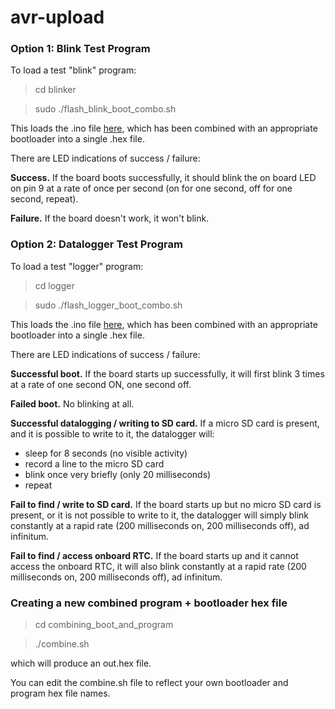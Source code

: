 # avr-upload

### Option 1: Blink Test Program

To load a test "blink" program:

> cd blinker

> sudo ./flash_blink_boot_combo.sh

This loads the .ino file [here](https://gist.github.com/dwblair/aa7a5787d788cf92f3b6), which has been combined with an appropriate bootloader into a single .hex file.

There are LED indications of success / failure:

**Success.** If the board boots successfully, it should blink the on board LED on pin 9 at a rate of once per second (on for one second, off for one second, repeat). 

**Failure.** If the board doesn't work, it won't blink.

### Option 2: Datalogger Test Program

To load a test "logger" program:

> cd logger

> sudo ./flash_logger_boot_combo.sh

This loads the .ino file [here](https://gist.github.com/dwblair/6e56cbdf66276bebc4ff), which has been combined with an appropriate bootloader into a single .hex file.

There are LED indications of success / failure:

**Successful boot.** If the board starts up successfully, it will first blink 3 times at a rate of one second ON, one second off.  

**Failed boot.** No blinking at all.

**Successful datalogging / writing to SD card.** If a micro SD card is present, and it is possible to write to it, the datalogger will:

- sleep for 8 seconds (no visible activity)
- record a line to the micro SD card
- blink once very briefly (only 20 milliseconds)
- repeat

**Fail to find / write to SD card.** If the board starts up but no micro SD card is present, or it is not possible to write to it, the datalogger will simply blink constantly at a rapid rate (200 milliseconds on, 200 milliseconds off), ad infinitum. 

**Fail to find / access onboard RTC.** If the board starts up and it cannot access the onboard RTC, it will also blink constantly at a rapid rate (200 milliseconds on, 200 milliseconds off), ad infinitum.

### Creating a new combined program + bootloader hex file

> cd combining_boot_and_program

> ./combine.sh 

which will produce an out.hex file. 

You can edit the combine.sh file to reflect your own bootloader and program hex file names. 



